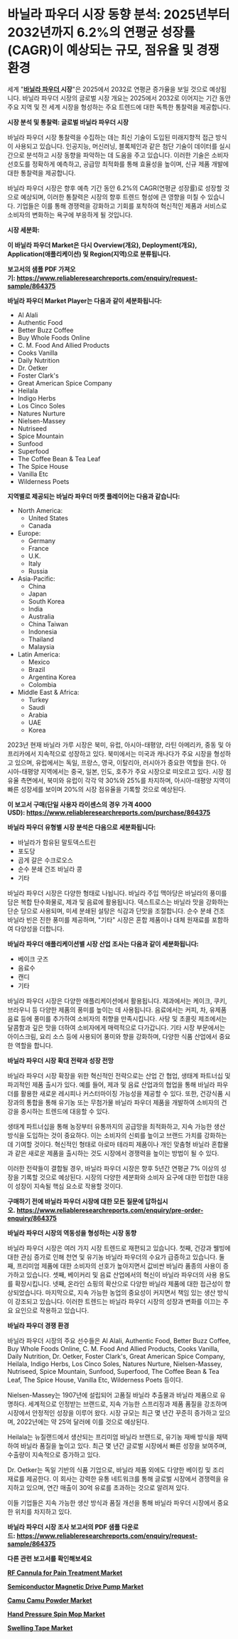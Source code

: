 <p><h1>바닐라 파우더 시장 동향 분석: 2025년부터 2032년까지 6.2%의 연평균 성장률(CAGR)이 예상되는 규모, 점유율 및 경쟁 환경</h1></p><p>세계 "<strong><a href="https://www.reliableresearchreports.com/vanilla-powder-r864375?utm_campaign=105&utm_medium=8&utm_source=Github&utm_content=ia&utm_term=15032025&utm_id=vanilla-powder">바닐라 파우더&nbsp;</a></strong><strong>시장</strong>"은 2025에서 2032로 연평균 증가율을 보일 것으로 예상됩니다. 바닐라 파우더 시장의 글로벌 시장 개요는 2025에서 2032로 이어지는 기간 동안 주요 지역 및 전 세계 시장을 형성하는 주요 트렌드에 대한 독특한 통찰력을 제공합니다.</p>
<p><strong>시장 분석 및 통찰력: 글로벌 바닐라 파우더 시장</strong></p>
<p><p>바닐라 파우더 시장 통찰력을 수집하는 데는 최신 기술이 도입된 미래지향적 접근 방식이 사용되고 있습니다. 인공지능, 머신러닝, 블록체인과 같은 첨단 기술이 데이터를 실시간으로 분석하고 시장 동향을 파악하는 데 도움을 주고 있습니다. 이러한 기술은 소비자 선호도를 정확하게 예측하고, 공급망 최적화를 통해 효율성을 높이며, 신규 제품 개발에 대한 통찰력을 제공합니다. </p><p>바닐라 파우더 시장은 향후 예측 기간 동안 6.2%의 CAGR(연평균 성장률)로 성장할 것으로 예상되며, 이러한 통찰력은 시장의 향후 트렌드 형성에 큰 영향을 미칠 수 있습니다. 기업들은 이를 통해 경쟁력을 강화하고 기회를 포착하여 혁신적인 제품과 서비스로 소비자의 변화하는 욕구에 부응하게 될 것입니다.</p><a href="%7CAUTHORITHY_DOMAIN_URL%7C?utm_campaign=105&utm_medium=8&utm_source=Github&utm_content=ia&utm_term=15032025&utm_id=vanilla-powder"></a></p>
<p><strong>시장 세분화:</strong></p>
<p><strong>이 바닐라 파우더 Market은 다시 Overview(개요), Deployment(개요), Application(애플리케이션) 및 Region(지역)으로 분류됩니다.</strong></p>
<p><strong>보고서의 샘플 PDF 가져오기:&nbsp;<a href="https://www.reliableresearchreports.com/enquiry/request-sample/864375?utm_campaign=105&utm_medium=8&utm_source=Github&utm_content=ia&utm_term=15032025&utm_id=vanilla-powder">https://www.reliableresearchreports.com/enquiry/request-sample/864375</a></strong><strong></strong></p>
<p><strong>바닐라 파우더 Market Player는 다음과 같이 세분화됩니다:</strong></p>
<p><ul><li>Al Alali</li><li>Authentic Food</li><li>Better Buzz Coffee</li><li>Buy Whole Foods Online</li><li>C. M. Food And Allied Products</li><li>Cooks Vanilla</li><li>Daily Nutrition</li><li>Dr. Oetker</li><li>Foster Clark's</li><li>Great American Spice Company</li><li>Heilala</li><li>Indigo Herbs</li><li>Los Cinco Soles</li><li>Natures Nurture</li><li>Nielsen-Massey</li><li>Nutriseed</li><li>Spice Mountain</li><li>Sunfood</li><li>Superfood</li><li>The Coffee Bean & Tea Leaf</li><li>The Spice House</li><li>Vanilla Etc</li><li>Wilderness Poets</li></ul></p>
<p><strong>지역별로 제공되는 바닐라 파우더 마켓 플레이어는 다음과 같습니다:</strong></p>
<p><ul>
    <li>
        North America:
        <ul>
            <li>United States</li>
            <li>Canada</li>
        </ul>
    </li>
    <li>
        Europe:
        <ul>
            <li>Germany</li>
            <li>France</li>
            <li>U.K.</li>
            <li>Italy</li>
            <li>Russia</li>
        </ul>
    </li>
    <li>
        Asia-Pacific:
        <ul>
            <li>China</li>
            <li>Japan</li>
            <li>South Korea</li>
            <li>India</li>
            <li>Australia</li>
            <li>China Taiwan</li>
            <li>Indonesia</li>
            <li>Thailand</li>
            <li>Malaysia</li>
        </ul>
    </li>
    <li>
        Latin America:
        <ul>
            <li>Mexico</li>
            <li>Brazil</li>
            <li>Argentina Korea</li>
            <li>Colombia</li>
        </ul>
    </li>
    <li>
        Middle East & Africa:
        <ul>
            <li>Turkey</li>
            <li>Saudi</li>
            <li>Arabia</li>
            <li>UAE</li>
            <li>Korea</li>
        </ul>
    </li>
    </ul></p>
<p><p>2023년 현재 바닐라 가루 시장은 북미, 유럽, 아시아-태평양, 라틴 아메리카, 중동 및 아프리카에서 지속적으로 성장하고 있다. 북미에서는 미국과 캐나다가 주요 시장을 형성하고 있으며, 유럽에서는 독일, 프랑스, 영국, 이탈리아, 러시아가 중요한 역할을 한다. 아시아-태평양 지역에서는 중국, 일본, 인도, 호주가 주요 시장으로 떠오르고 있다. 시장 점유율 측면에서, 북미와 유럽이 각각 약 30%와 25%를 차지하며, 아시아-태평양 지역이 빠른 성장세를 보이며 20%의 시장 점유율을 기록할 것으로 예상된다.</p></p>
<p><strong>이 보고서 구매(단일 사용자 라이센스의 경우 가격 4000 USD):&nbsp;<a href="https://www.reliableresearchreports.com/purchase/864375?utm_campaign=105&utm_medium=8&utm_source=Github&utm_content=ia&utm_term=15032025&utm_id=vanilla-powder">https://www.reliableresearchreports.com/purchase/864375</a></strong></p>
<p><strong>바닐라 파우더 유형별 시장 분석은 다음으로 세분화됩니다:</strong></p>
<p><ul><li>바닐라가 함유된 말토덱스트린</li><li>포도당</li><li>곱게 갈은 수크로오스</li><li>순수 분쇄 건조 바닐라 콩</li><li>기타</li></ul></p>
<p><p>바닐라 파우더 시장은 다양한 형태로 나뉩니다. 바닐라 주입 맥아당은 바닐라의 풍미를 담은 복합 탄수화물로, 제과 및 음료에 활용됩니다. 덱스트로스는 바닐라 맛을 강화하는 단순 당으로 사용되며, 미세 분쇄된 설탕은 식감과 단맛을 조절합니다. 순수 분쇄 건조 바닐라 빈은 진한 풍미를 제공하며, "기타" 시장은 혼합 제품이나 대체 원재료를 포함하여 다양성을 더합니다.</p></p>
<p><strong>바닐라 파우더 애플리케이션별 시장 산업 조사는 다음과 같이 세분화됩니다:</strong></p>
<p><ul><li>베이크 굿즈</li><li>음료수</li><li>캔디</li><li>기타</li></ul></p>
<p><p>바닐라 파우더 시장은 다양한 애플리케이션에서 활용됩니다. 제과에서는 케이크, 쿠키, 브라우니 등 다양한 제품의 풍미를 높이는 데 사용됩니다. 음료에서는 커피, 차, 유제품 음료 등에 풍미를 추가하여 소비자의 취향을 만족시킵니다. 사탕 및 초콜릿 제조에서는 달콤함과 깊은 맛을 더하여 소비자에게 매력적으로 다가갑니다. 기타 시장 부문에서는 아이스크림, 요리 소스 등에 사용되어 풍미와 향을 강화하며, 다양한 식품 산업에서 중요한 역할을 합니다.</p></p>
<p><strong>바닐라 파우더 시장 확대 전략과 성장 전망</strong></p>
<p><p>바닐라 파우더 시장 확장을 위한 혁신적인 전략으로는 산업 간 협업, 생태계 파트너십 및 파괴적인 제품 출시가 있다. 예를 들어, 제과 및 음료 산업과의 협업을 통해 바닐라 파우더를 활용한 새로운 레시피나 커스터마이징 가능성을 제공할 수 있다. 또한, 건강식품 시장과의 통합을 통해 유기농 또는 무첨가물 바닐라 파우더 제품을 개발하여 소비자의 건강을 중시하는 트렌드에 대응할 수 있다.</p><p>생태계 파트너십을 통해 농장부터 유통까지의 공급망을 최적화하고, 지속 가능한 생산 방식을 도입하는 것이 중요하다. 이는 소비자의 신뢰를 높이고 브랜드 가치를 강화하는 데 기여할 것이다. 혁신적인 형태로 아로마 테라피 제품이나 개인 맞춤형 바닐라 혼합물과 같은 새로운 제품을 출시하는 것도 시장에서 경쟁력을 높이는 방법이 될 수 있다.</p><p>이러한 전략들이 결합될 경우, 바닐라 파우더 시장은 향후 5년간 연평균 7% 이상의 성장을 기록할 것으로 예상된다. 시장의 다양한 세분화와 소비자 요구에 대한 민첩한 대응이 성장이 지속될 핵심 요소로 작용할 것이다.</p></p>
<p><strong>구매하기 전에 바닐라 파우더 시장에 대한 모든 질문에 답하십시오.&nbsp;<a href="https://www.reliableresearchreports.com/enquiry/pre-order-enquiry/864375?utm_campaign=105&utm_medium=8&utm_source=Github&utm_content=ia&utm_term=15032025&utm_id=vanilla-powder">https://www.reliableresearchreports.com/enquiry/pre-order-enquiry/864375</a></strong><strong></strong></p>
<p><strong>바닐라 파우더 시장의 역동성을 형성하는 시장 동향</strong></p>
<p><p>바닐라 파우더 시장은 여러 가지 시장 트렌드로 재편되고 있습니다. 첫째, 건강과 웰빙에 대한 관심 증가로 인해 천연 및 유기농 바닐라 파우더의 수요가 급증하고 있습니다. 둘째, 프리미엄 제품에 대한 소비자의 선호가 높아지면서 값비싼 바닐라 품종의 사용이 증가하고 있습니다. 셋째, 베이커리 및 음료 산업에서의 혁신이 바닐라 파우더의 사용 용도를 확장시킵니다. 넷째, 온라인 쇼핑의 확산으로 다양한 바닐라 제품에 대한 접근성이 향상되었습니다. 마지막으로, 지속 가능한 농업의 중요성이 커지면서 책임 있는 생산 방식이 강조되고 있습니다. 이러한 트렌드는 바닐라 파우더 시장의 성장과 변화를 이끄는 주요 요인으로 작용하고 있습니다.</p></p>
<p><strong>바닐라 파우더 경쟁 환경</strong></p>
<p><p>바닐라 파우더 시장의 주요 선수들은 Al Alali, Authentic Food, Better Buzz Coffee, Buy Whole Foods Online, C. M. Food And Allied Products, Cooks Vanilla, Daily Nutrition, Dr. Oetker, Foster Clark's, Great American Spice Company, Heilala, Indigo Herbs, Los Cinco Soles, Natures Nurture, Nielsen-Massey, Nutriseed, Spice Mountain, Sunfood, Superfood, The Coffee Bean & Tea Leaf, The Spice House, Vanilla Etc, Wilderness Poets 등이다. </p><p>Nielsen-Massey는 1907년에 설립되어 고품질 바닐라 추출물과 바닐라 제품으로 유명하다. 세계적으로 인정받는 브랜드로, 지속 가능한 스프리징과 제품 품질을 강조하며 시장에서 안정적인 성장을 이루어 왔다. 시장 규모는 최근 몇 년간 꾸준히 증가하고 있으며, 2022년에는 약 25억 달러에 이를 것으로 예상된다.</p><p>Heilala는 뉴질랜드에서 생산되는 프리미엄 바닐라 브랜드로, 유기농 재배 방식을 채택하여 바닐라 품질을 높이고 있다. 최근 몇 년간 글로벌 시장에서 빠른 성장을 보여주며, 수출량이 지속적으로 증가하고 있다.</p><p>Dr. Oetker는 독일 기반의 식품 기업으로, 바닐라 제품 외에도 다양한 베이킹 및 조리 재료를 제공한다. 이 회사는 강력한 유통 네트워크를 통해 글로벌 시장에서 경쟁력을 유지하고 있으며, 연간 매출이 30억 유로를 초과하는 것으로 알려져 있다. </p><p>이들 기업들은 지속 가능한 생산 방식과 품질 개선을 통해 바닐라 파우더 시장에서 중요한 위치를 차지하고 있다.</p></p>
<p><strong>바닐라 파우더 시장 조사 보고서의 PDF 샘플 다운로드:&nbsp;<a href="https://www.reliableresearchreports.com/enquiry/request-sample/864375?utm_campaign=105&utm_medium=8&utm_source=Github&utm_content=ia&utm_term=15032025&utm_id=vanilla-powder">https://www.reliableresearchreports.com/enquiry/request-sample/864375</a></strong></p>
<p><strong></strong></p>
<p><strong></strong></p>
<p><strong></strong></p>
<p><strong></strong></p>
<p><strong>다른 관련 보고서를 확인해보세요</strong></p>
<p><strong><p><a href="https://github.com/moratronak3q/Market-Research-Report-List-1/blob/main/rf-cannula-for-pain-treatment-market.md?utm_campaign=105&utm_medium=8&utm_source=Github&utm_content=ia&utm_term=15032025&utm_id=vanilla-powder">RF Cannula for Pain Treatment Market</a></p><p><a href="https://github.com/ghaligopezf5/Market-Research-Report-List-1/blob/main/semiconductor-magnetic-drive-pump-market.md?utm_campaign=105&utm_medium=8&utm_source=Github&utm_content=ia&utm_term=15032025&utm_id=vanilla-powder">Semiconductor Magnetic Drive Pump Market</a></p><p><a href="https://github.com/jugutstam/Market-Research-Report-List-1/blob/main/camu-camu-powder-market.md?utm_campaign=105&utm_medium=8&utm_source=Github&utm_content=ia&utm_term=15032025&utm_id=vanilla-powder">Camu Camu Powder Market</a></p><p><a href="https://github.com/reahmmunises/Market-Research-Report-List-1/blob/main/hand-pressure-spin-mop-market.md?utm_campaign=105&utm_medium=8&utm_source=Github&utm_content=ia&utm_term=15032025&utm_id=vanilla-powder">Hand Pressure Spin Mop Market</a></p><p><a href="https://github.com/latzerelfigo48/Market-Research-Report-List-1/blob/main/swelling-tape-market.md?utm_campaign=105&utm_medium=8&utm_source=Github&utm_content=ia&utm_term=15032025&utm_id=vanilla-powder">Swelling Tape Market</a></p></strong></p>